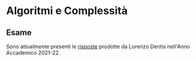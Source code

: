 # Algoritmi e Complessità

## Esame

Sono attualmente presenti le [risposte](Esame/risposte_Dentis_2022.pdf) prodotte da Lorenzo Dentis nell'Anno Accademico 2021-22.
